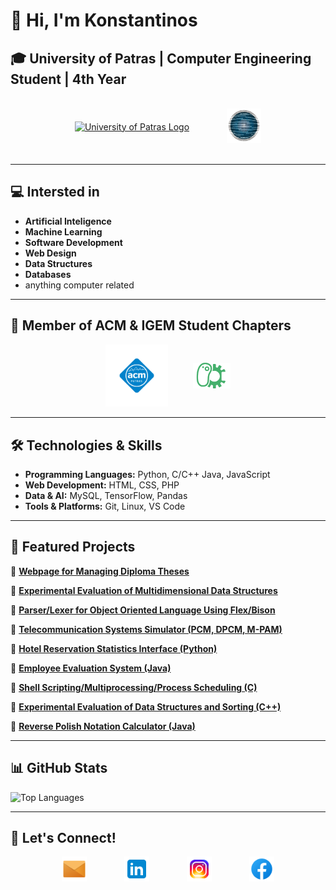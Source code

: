 # 👋 Hi, I'm Konstantinos

## 🎓 **University of Patras | Computer Engineering Student | 4th Year** 
<br>
<div class="image-container" style="display: flex; justify-content: center; align-items: center;">
  <a href="https://www.upatras.gr/en/" target="_blank">
    <img src="https://raw.githubusercontent.com/EgwDean/assets/main/logos/upatras.png" width="50" alt="University of Patras Logo" style="margin-right: 30px; margin-left: 30px;">
  </a>
  <a href="https://www.ceid.upatras.gr/en/home/" target="_blank">
    <img src="https://raw.githubusercontent.com/EgwDean/assets/main/logos/ceid.png" width="55" alt="CEID Logo" style="margin-right: 30px; margin-left: 30px;">
  </a>
</div>
<br>

---

## 💻 Intersted in 
- **Artificial Inteligence**
- **Machine Learning**
- **Software Development**
- **Web Design**
- **Data Structures**
- **Databases**
- anything computer related

---

## 🚀 Member of **ACM** & **IGEM** Student Chapters
<div class="image-container" style="display: flex; justify-content: center; align-items: center;">
  <a href="https://acmupatras.acm.org/" target="_blank">
    <img src="https://raw.githubusercontent.com/EgwDean/assets/main/logos/acm.png" width="100" alt="ACM Logo" style="margin-right: 30px; margin-left: 30px;">
  </a>
  <a href="https://igem.org/" target="_blank">
    <img src="https://raw.githubusercontent.com/EgwDean/assets/main/logos/igem.png" width="60" alt="IGEM Logo" style="margin-right: 30px; margin-left: 10px;">
  </a>
</div>

---

## 🛠️ Technologies & Skills  

- **Programming Languages:** Python, C/C++ Java, JavaScript  
- **Web Development:** HTML, CSS, PHP 
- **Data & AI:** MySQL, TensorFlow, Pandas  
- **Tools & Platforms:** Git, Linux, VS Code  

---

## 🌟 Featured Projects  

🔹 **[Webpage for Managing Diploma Theses](https://github.com/EgwDean/Web-Project-24-25)**

🔹 **[Experimental Evaluation of Multidimensional Data Structures](https://github.com/F1l14/MDS)**

🔹 **[Parser/Lexer for Object Oriented Language Using Flex/Bison](https://github.com/EgwDean/Flex-Bison-Project-23-24)**

🔹 **[Telecommunication Systems Simulator (PCM, DPCM, M-PAM)](https://github.com/EgwDean/Digital-Telecommunications-Project-24-25)**

🔹 **[Hotel Reservation Statistics Interface (Python)](https://github.com/EgwDean/Python-DB-Project-23-24)**

🔹 **[Employee Evaluation System (Java)](https://github.com/EgwDean/Databases-Project-23-24)**

🔹 **[Shell Scripting/Multiprocessing/Process Scheduling (C)](https://github.com/EgwDean/OS-Project-23-24)**

🔹 **[Experimental Evaluation of Data Structures and Sorting (C++)](https://github.com/vasiliskoutroumpelas/DS-Project-23)**

🔹 **[Reverse Polish Notation Calculator (Java)](https://github.com/EgwDean/RPN-Calculator-21-22)**

---

## 📊 GitHub Stats  


![Top Languages](https://github-readme-stats.vercel.app/api/top-langs/?username=EgwDean&layout=compact&theme=github_dark)  


---

## 🤝 Let's Connect!  

<div class="image-container" style="display: flex; justify-content: center; align-items: center;">
  <a href="mailto:k.matsaniaou2003@gmail.com" target="_blank">
    <img src="https://raw.githubusercontent.com/EgwDean/assets/main/logos/email.png" width="40" alt="Email Logo" style="margin-right: 30px; margin-left: 30px;">
  </a>
  <a href="https://www.linkedin.com/in/%CE%BA%CF%89%CE%BD%CF%83%CF%84%CE%B1%CE%BD%CF%84%CE%AF%CE%BD%CE%BF%CF%82-%CE%B1%CE%BD%CE%B1%CF%83%CF%84%CE%B1%CF%83%CF%8C%CF%80%CE%BF%CF%85%CE%BB%CE%BF%CF%82-979770151/" target="_blank">
    <img src="https://raw.githubusercontent.com/EgwDean/assets/main/logos/linkedin.png" width="40" alt="LinkedIn Logo" style="margin-right: 30px; margin-left: 30px;">
  </a>
    <a href="https://www.instagram.com/egwdean/" target="_blank">
    <img src="https://raw.githubusercontent.com/EgwDean/assets/main/logos/instagram.png" width="40" alt="Instagram Logo" style="margin-right: 30px; margin-left: 30px;">
  </a>
    <a href="https://www.facebook.com/egwdean/" target="_blank">
    <img src="https://raw.githubusercontent.com/EgwDean/assets/main/logos/facebook.png" width="40" alt="Facebook Logo" style="margin-right: 30px; margin-left: 30px;">
  </a>
</div>
